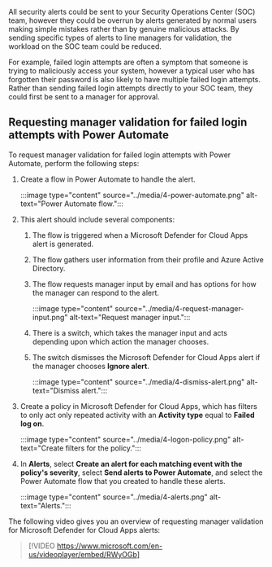 All security alerts could be sent to your Security Operations Center (SOC) team, however they could be overrun by alerts generated by normal users making simple mistakes rather than by genuine malicious attacks. By sending specific types of alerts to line managers for validation, the workload on the SOC team could be reduced.

For example, failed login attempts are often a symptom that someone is trying to maliciously access your system, however a typical user who has forgotten their password is also likely to have multiple failed login attempts. Rather than sending failed login attempts directly to your SOC team, they could first be sent to a manager for approval.

## Requesting manager validation for failed login attempts with Power Automate

To request manager validation for failed login attempts with Power Automate, perform the following steps:

1. Create a flow in Power Automate to handle the alert.

    :::image type="content" source="../media/4-power-automate.png" alt-text="Power Automate flow.":::

2. This alert should include several components:

    1. The flow is triggered when a Microsoft Defender for Cloud Apps alert is generated.
    1. The flow gathers user information from their profile and Azure Active Directory.
    1. The flow requests manager input by email and has options for how the manager can respond to the alert.

        :::image type="content" source="../media/4-request-manager-input.png" alt-text="Request manager input.":::

    1. There is a switch, which takes the manager input and acts depending upon which action the manager chooses.
    1. The switch dismisses the Microsoft Defender for Cloud Apps alert if the manager chooses **Ignore alert**.

        :::image type="content" source="../media/4-dismiss-alert.png" alt-text="Dismiss alert.":::

3. Create a policy in Microsoft Defender for Cloud Apps, which has filters to only act only repeated activity with an **Activity type** equal to **Failed log on**.

    :::image type="content" source="../media/4-logon-policy.png" alt-text="Create filters for the policy.":::

4. In **Alerts**, select **Create an alert for each matching event with the policy's severity**, select **Send alerts to Power Automate**, and select the Power Automate flow that you created to handle these alerts.

    :::image type="content" source="../media/4-alerts.png" alt-text="Alerts.":::

The following video gives you an overview of requesting manager validation for Microsoft Defender for Cloud Apps alerts:

> [!VIDEO https://www.microsoft.com/en-us/videoplayer/embed/RWyOGb]
